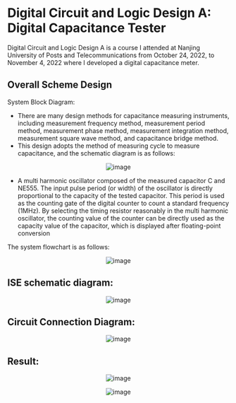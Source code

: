 # Digital Circuit and Logic Design A: Digital Capacitance Tester

Digital Circuit and Logic Design A is a course I attended at Nanjing University of Posts and Telecommunications from October 24, 2022, to November 4, 2022 where I developed a digital capacitance meter.

## Overall Scheme Design
System Block Diagram:
- There are many design methods for capacitance measuring instruments, including measurement frequency method, measurement period method, measurement phase method, measurement integration method, measurement square wave method, and capacitance bridge method.
- This design adopts the method of measuring cycle to measure capacitance, and the schematic diagram is as follows:

<p align="center">
  <img src="https://github.com/DarthEricXD/Simple-Capacitance-Tester/blob/main/pics/schematic%20diagram.png" alt="image">
</p>

- A multi harmonic oscillator composed of the measured capacitor C and NE555. The input pulse period (or width) of the oscillator is directly proportional to the capacity of the tested capacitor. This period is used as the counting gate of the digital counter to count a standard frequency (1MHz). By selecting the timing resistor reasonably in the multi harmonic oscillator, the counting value of the counter can be directly used as the capacity value of the capacitor, which is displayed after floating-point conversion

The system flowchart is as follows:

<p align="center">
  <img src="https://github.com/DarthEricXD/Simple-Capacitance-Tester/blob/main/pics/system%20flowchart.png" alt="image">
</p>


## ISE schematic diagram:
<p align="center">
  <img src="https://github.com/DarthEricXD/Simple-Capacitance-Tester/blob/main/pics/1%20ISE%20schematic%20diagram.png" alt="image">
</p>

## Circuit Connection Diagram:
<p align="center">
  <img src="https://github.com/DarthEricXD/Simple-Capacitance-Tester/blob/main/pics/2%20circuit%20connection%20diagram.jpg" alt="image">
</p>

## Result:
<p align="center">
  <img src="https://github.com/DarthEricXD/Simple-Capacitance-Tester/blob/main/pics/3%20result1.png" alt="image">
</p>

<p align="center">
  <img src="https://github.com/DarthEricXD/Simple-Capacitance-Tester/blob/main/pics/4%20result2.png" alt="image">
</p>
